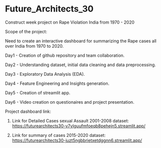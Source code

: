 # Future_Architects_30
 Construct week project on Rape Violation India from 1970 - 2020
 
Scope of the project:

Need to create an interactive dashboard for summarizing the Rape cases all over India from 1970 to 2020.

Day1 - Creation of github repository and team collaboration.

Day2 - Understanding dataset, initial data cleaning and data preprocessing.

Day3 - Exploratory Data Analysis (EDA).

Day4 - Feature Engineering and Insights generation.

Day5 - Creation of streamlit app.

Day6 - Video creation on questionaires and project presentation.

Project dashboard link:
1) Link for Detailed Cases sexual Assault 2001-2008 dataset:
   https://futurearchitects30-v7ylguufmfoeqb8pehejn5.streamlit.app/

2) Link for summary of cases 2015-2020 dataset:
   https://futurearchitects30-juzt5ngbbrietxetdggnn6.streamlit.app/
   
